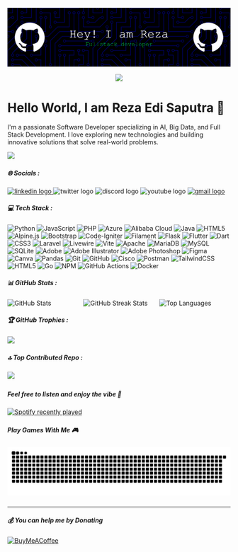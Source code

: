 ![HyReza](img/header.png)

<div align="center">
  <img src="https://visitor-badge.laobi.icu/badge?page_id=HyReza.HyReza&"  />
</div>

# Hello World, I am Reza Edi Saputra 👋

I'm a passionate Software Developer specializing in AI, Big Data, and Full Stack Development. I love exploring new technologies and building innovative solutions that solve real-world problems.

![](https://quotes-github-readme.vercel.app/api?type=horizontal&theme=radical)

##### 🌐 Socials :

<div align="left">
  <a href="https://www.linkedin.com/in/reza-edi-saputra" target="_blank">
    <img src="https://raw.githubusercontent.com/maurodesouza/profile-readme-generator/master/src/assets/icons/social/linkedin/default.svg" width="52" height="40" alt="linkedin logo"  />
  </a>
  <img src="https://raw.githubusercontent.com/maurodesouza/profile-readme-generator/master/src/assets/icons/social/twitter/default.svg" width="52" height="40" alt="twitter logo"  />
  <img src="https://raw.githubusercontent.com/maurodesouza/profile-readme-generator/master/src/assets/icons/social/discord/default.svg" width="52" height="40" alt="discord logo"  />
  <img src="https://raw.githubusercontent.com/maurodesouza/profile-readme-generator/master/src/assets/icons/social/youtube/default.svg" width="52" height="40" alt="youtube logo"  />
  <a href="hyrezadev@gmail.com" target="_blank">
    <img src="https://raw.githubusercontent.com/maurodesouza/profile-readme-generator/master/src/assets/icons/social/gmail/default.svg" width="52" height="40" alt="gmail logo"  />
  </a>
</div>

##### 💻 Tech Stack :

![Python](https://img.shields.io/badge/python-3670A0?style=for-the-badge&logo=python&logoColor=ffdd54) ![JavaScript](https://img.shields.io/badge/javascript-%23323330.svg?style=for-the-badge&logo=javascript&logoColor=%23F7DF1E) ![PHP](https://img.shields.io/badge/php-%23777BB4.svg?style=for-the-badge&logo=php&logoColor=white) ![Azure](https://img.shields.io/badge/azure-%230072C6.svg?style=for-the-badge&logo=microsoftazure&logoColor=white) ![Alibaba Cloud](https://img.shields.io/badge/AlibabaCloud-%23FF6701.svg?style=for-the-badge&logo=alibabacloud&logoColor=white) ![Java](https://img.shields.io/badge/java-%23ED8B00.svg?style=for-the-badge&logo=openjdk&logoColor=white) ![HTML5](https://img.shields.io/badge/html5-%23E34F26.svg?style=for-the-badge&logo=html5&logoColor=white) ![Alpine.js](https://img.shields.io/badge/alpinejs-white.svg?style=for-the-badge&logo=alpinedotjs&logoColor=%238BC0D0) ![Bootstrap](https://img.shields.io/badge/bootstrap-%238511FA.svg?style=for-the-badge&logo=bootstrap&logoColor=white) ![Code-Igniter](https://img.shields.io/badge/CodeIgniter-%23EF4223.svg?style=for-the-badge&logo=codeIgniter&logoColor=white) ![Filament](https://img.shields.io/badge/Filament-FFAA00?style=for-the-badge&logoColor=%23000000) ![Flask](https://img.shields.io/badge/flask-%23000.svg?style=for-the-badge&logo=flask&logoColor=white) ![Flutter](https://img.shields.io/badge/Flutter-%2302569B.svg?style=for-the-badge&logo=Flutter&logoColor=white) ![Dart](https://img.shields.io/badge/dart-%230175C2.svg?style=for-the-badge&logo=dart&logoColor=white) ![CSS3](https://img.shields.io/badge/css3-%231572B6.svg?style=for-the-badge&logo=css3&logoColor=white) ![Laravel](https://img.shields.io/badge/laravel-%23FF2D20.svg?style=for-the-badge&logo=laravel&logoColor=white) ![Livewire](https://img.shields.io/badge/livewire-%234e56a6.svg?style=for-the-badge&logo=livewire&logoColor=white) ![Vite](https://img.shields.io/badge/vite-%23646CFF.svg?style=for-the-badge&logo=vite&logoColor=white) ![Apache](https://img.shields.io/badge/apache-%23D42029.svg?style=for-the-badge&logo=apache&logoColor=white) ![MariaDB](https://img.shields.io/badge/MariaDB-003545?style=for-the-badge&logo=mariadb&logoColor=white) ![MySQL](https://img.shields.io/badge/mysql-4479A1.svg?style=for-the-badge&logo=mysql&logoColor=white) ![SQLite](https://img.shields.io/badge/sqlite-%2307405e.svg?style=for-the-badge&logo=sqlite&logoColor=white) ![Adobe](https://img.shields.io/badge/adobe-%23FF0000.svg?style=for-the-badge&logo=adobe&logoColor=white) ![Adobe Illustrator](https://img.shields.io/badge/adobe%20illustrator-%23FF9A00.svg?style=for-the-badge&logo=adobe%20illustrator&logoColor=white) ![Adobe Photoshop](https://img.shields.io/badge/adobe%20photoshop-%2331A8FF.svg?style=for-the-badge&logo=adobe%20photoshop&logoColor=white) ![Figma](https://img.shields.io/badge/figma-%23F24E1E.svg?style=for-the-badge&logo=figma&logoColor=white) ![Canva](https://img.shields.io/badge/Canva-%2300C4CC.svg?style=for-the-badge&logo=Canva&logoColor=white) ![Pandas](https://img.shields.io/badge/pandas-%23150458.svg?style=for-the-badge&logo=pandas&logoColor=white) ![Git](https://img.shields.io/badge/git-%23F05033.svg?style=for-the-badge&logo=git&logoColor=white) ![GitHub](https://img.shields.io/badge/github-%23121011.svg?style=for-the-badge&logo=github&logoColor=white) ![Cisco](https://img.shields.io/badge/cisco-%23049fd9.svg?style=for-the-badge&logo=cisco&logoColor=black) ![Postman](https://img.shields.io/badge/Postman-FF6C37?style=for-the-badge&logo=postman&logoColor=white) ![TailwindCSS](https://img.shields.io/badge/tailwindcss-%2338B2AC.svg?style=for-the-badge&logo=tailwind-css&logoColor=white) ![HTML5](https://img.shields.io/badge/html5-%23E34F26.svg?style=for-the-badge&logo=html5&logoColor=white) ![Go](https://img.shields.io/badge/go-%2300ADD8.svg?style=for-the-badge&logo=go&logoColor=white) ![NPM](https://img.shields.io/badge/NPM-%23CB3837.svg?style=for-the-badge&logo=npm&logoColor=white) ![GitHub Actions](https://img.shields.io/badge/github%20actions-%232671E5.svg?style=for-the-badge&logo=githubactions&logoColor=white) ![Docker](https://img.shields.io/badge/docker-%230db7ed.svg?style=for-the-badge&logo=docker&logoColor=white)

##### 📊 GitHub Stats :

<div style="display: flex; justify-content: space-around;">

  <div style="flex: 1; margin-right: 10px;">
    <img src="https://github-readme-stats.vercel.app/api?username=HyReza&theme=radical&hide_border=false&include_all_commits=true&count_private=false" alt="GitHub Stats" />
  </div>

  <div style="flex: 1; margin-right: 10px;">
    <img src="https://nirzak-streak-stats.vercel.app/?user=HyReza&theme=radical&hide_border=false" alt="GitHub Streak Stats" />
  </div>

  <div style="flex: 1;">
    <img src="https://github-readme-stats.vercel.app/api/top-langs/?username=HyReza&theme=radical&hide_border=false&include_all_commits=true&count_private=false&layout=compact" alt="Top Languages" />
  </div>

</div>

##### 🏆 GitHub Trophies :

![](https://github-profile-trophy.vercel.app/?username=HyReza&theme=radical&no-frame=false&no-bg=false&margin-w=4)

##### 🔝 Top Contributed Repo :

![](https://github-contributor-stats.vercel.app/api?username=HyReza&limit=5&theme=dark&combine_all_yearly_contributions=true)

###

<h5 align="left">Feel free to listen and enjoy the vibe 🎵</h5>

###

<div align="left">
  <a href="https://open.spotify.com/user/31bur3vgb6mlzmizki4wgzwx6lvu">
    <img src="https://spotify-recently-played-readme.vercel.app/api?user=31bur3vgb6mlzmizki4wgzwx6lvu&count=5&unique=false" alt="Spotify recently played"  />
  </a>
</div>

###

<h5 align="left">Play Games With Me 🎮</h5>

###

<img src="https://raw.githubusercontent.com/HyReza/HyReza/output/snake.svg" alt="Snake animation" />

###

---

##### 💰 You can help me by Donating

[![BuyMeACoffee](https://img.shields.io/badge/Buy%20Me%20a%20Coffee-ffdd00?style=for-the-badge&logo=buy-me-a-coffee&logoColor=black)](buymeacoffee.com/hyreza)

<!-- Proudly created with GPRM ( https://gprm.itsvg.in ) -->
